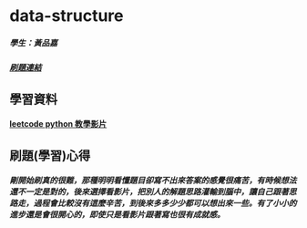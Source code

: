 # data-structure
##### 學生：黃品嘉
##### [刷題連結](https://leetcode.com/u/huangpinjia/)
## 學習資料
####  [leetcode python 教學影片](https://www.youtube.com/@codingkevinbkh5192)
## 刷題(學習)心得
##### 剛開始刷真的很難，那種明明看懂題目卻寫不出來答案的感覺很痛苦，有時候想法還不一定是對的，後來選擇看影片，把別人的解題思路灌輸到腦中，讓自己跟著思路走，過程會比較沒有這麼辛苦，到後來多多少少都可以想出來一些。有了小小的進步還是會很開心的，即使只是看影片跟著寫也很有成就感。
